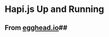 # Hapi.js Up and Running #

## From [egghead.io](https://egghead.io/lessons/node-js-hapi-js-up-and-running?series=introduction-to-node-servers-with-hapi-js)##
